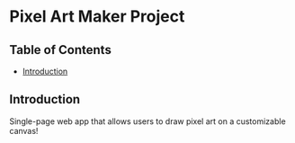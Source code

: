 # Pixel Art Maker Project

## Table of Contents

* [Introduction](#introduction)

## Introduction

Single-page web app that allows users to draw pixel art on a customizable canvas!
